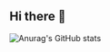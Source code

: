 ## Hi there 👋

![Anurag's GitHub stats](https://github-readme-stats.vercel.app/api?username=matheusflc&show_icons=true&theme=dark)

<!--
**matheusflc/matheusflc** is a ✨ _special_ ✨ repository because its `README.md` (this file) appears on your GitHub profile.

Here are some ideas to get you started:

- 🔭 I’m currently working on ...
- 🌱 I’m currently learning ...
- 👯 I’m looking to collaborate on ...
- 🤔 I’m looking for help with ...
- 💬 Ask me about ...
- 📫 How to reach me: ...
- 😄 Pronouns: ...
- ⚡ Fun fact: ...
-->
